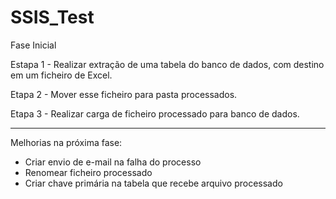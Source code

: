 # SSIS_Test

Fase Inicial

Estapa 1 - Realizar extração de uma tabela do banco de dados, com destino em um ficheiro de Excel.

Etapa 2 - Mover esse ficheiro para pasta processados. 

Etapa 3 - Realizar carga de ficheiro processado para banco de dados.


---------------------------------------------------------------------------------------------
Melhorias na próxima fase:

 - Criar envio de e-mail na falha do processo
 - Renomear ficheiro processado 
 - Criar chave primária na tabela que recebe arquivo processado
